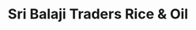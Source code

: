 ---
title: "Sri Balaji Traders Rice & Oil"
url: /hyderabad/sri-balaji-traders-rice-und-oil/
shop: Großhandel
---